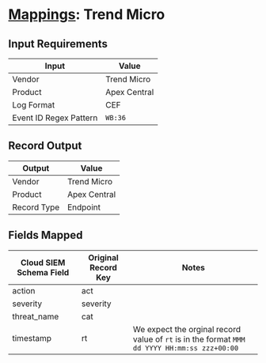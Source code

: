 # [Mappings](README.md): Trend Micro

## Input Requirements

|Input|Value|
|-----|-----|
|Vendor|Trend Micro|
|Product|Apex Central|
|Log Format|CEF|
|Event ID Regex Pattern|`WB:36`|

## Record Output

|Output|Value|
|------|-----|
|Vendor|Trend Micro|
|Product|Apex Central|
|Record Type|Endpoint|

## Fields Mapped

|Cloud SIEM Schema Field|Original Record Key|Notes|
|-----------------------|-------------------|-----|
|action|act||
|severity|severity||
|threat_name|cat||
|timestamp|rt|We expect the orginal record value of `rt` is in the format `MMM dd YYYY HH:mm:ss zzz+00:00`|

